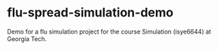 # flu-spread-simulation-demo
Demo for a flu simulation project for the course Simulation (isye6644) at Georgia Tech.
